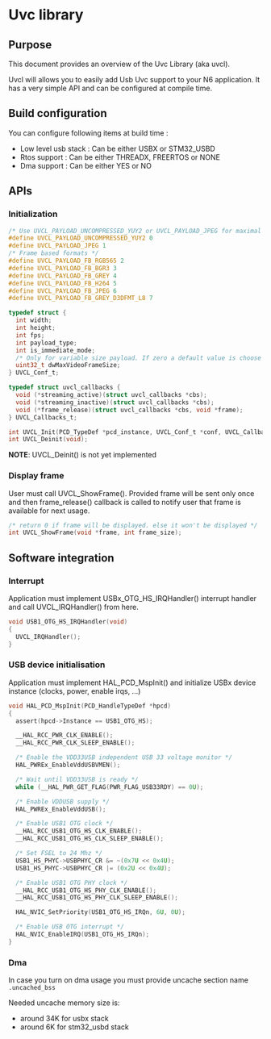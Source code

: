 # Uvc library

## Purpose

This document provides an overview of the Uvc Library (aka uvcl).

Uvcl will allows you to easily add Usb Uvc support to your N6 application. It has a very simple API and can be
configured at compile time.

## Build configuration

You can configure following items at build time :

* Low level usb stack : Can be either USBX or STM32_USBD
* Rtos support : Can be either THREADX, FREERTOS or NONE
* Dma support : Can be either YES or NO

## APIs

### Initialization

```C
/* Use UVCL_PAYLOAD_UNCOMPRESSED_YUY2 or UVCL_PAYLOAD_JPEG for maximal compatibility */
#define UVCL_PAYLOAD_UNCOMPRESSED_YUY2 0
#define UVCL_PAYLOAD_JPEG 1
/* Frame based formats */
#define UVCL_PAYLOAD_FB_RGB565 2
#define UVCL_PAYLOAD_FB_BGR3 3
#define UVCL_PAYLOAD_FB_GREY 4
#define UVCL_PAYLOAD_FB_H264 5
#define UVCL_PAYLOAD_FB_JPEG 6
#define UVCL_PAYLOAD_FB_GREY_D3DFMT_L8 7
```

```C
typedef struct {
  int width;
  int height;
  int fps;
  int payload_type;
  int is_immediate_mode;
  /* Only for variable size payload. If zero a default value is choose */
  uint32_t dwMaxVideoFrameSize;
} UVCL_Conf_t;
```

```C
typedef struct uvcl_callbacks {
  void (*streaming_active)(struct uvcl_callbacks *cbs);
  void (*streaming_inactive)(struct uvcl_callbacks *cbs);
  void (*frame_release)(struct uvcl_callbacks *cbs, void *frame);
} UVCL_Callbacks_t;
```

```C
int UVCL_Init(PCD_TypeDef *pcd_instance, UVCL_Conf_t *conf, UVCL_Callbacks_t *cbs);
int UVCL_Deinit(void);
```

**NOTE**: UVCL_Deinit() is not yet implemented

### Display frame

User must call UVCL_ShowFrame(). Provided frame will be sent only once and then frame_release() callback is called to notify user that frame is available for next usage.

```C
/* return 0 if frame will be displayed. else it won't be displayed */
int UVCL_ShowFrame(void *frame, int frame_size);
```

## Software integration

### Interrupt
Application must implement USBx_OTG_HS_IRQHandler() interrupt handler and call UVCL_IRQHandler() from here.

```C
void USB1_OTG_HS_IRQHandler(void)
{
  UVCL_IRQHandler();
}
```

### USB device initialisation
Application must implement HAL_PCD_MspInit() and initialize USBx device instance (clocks, power, enable irqs, ...)

```C
void HAL_PCD_MspInit(PCD_HandleTypeDef *hpcd)
{
  assert(hpcd->Instance == USB1_OTG_HS);

  __HAL_RCC_PWR_CLK_ENABLE();
  __HAL_RCC_PWR_CLK_SLEEP_ENABLE();

  /* Enable the VDD33USB independent USB 33 voltage monitor */
  HAL_PWREx_EnableVddUSBVMEN();

  /* Wait until VDD33USB is ready */
  while (__HAL_PWR_GET_FLAG(PWR_FLAG_USB33RDY) == 0U);

  /* Enable VDDUSB supply */
  HAL_PWREx_EnableVddUSB();

  /* Enable USB1 OTG clock */
  __HAL_RCC_USB1_OTG_HS_CLK_ENABLE();
  __HAL_RCC_USB1_OTG_HS_CLK_SLEEP_ENABLE();

  /* Set FSEL to 24 Mhz */
  USB1_HS_PHYC->USBPHYC_CR &= ~(0x7U << 0x4U);
  USB1_HS_PHYC->USBPHYC_CR |= (0x2U << 0x4U);

  /* Enable USB1 OTG PHY clock */
  __HAL_RCC_USB1_OTG_HS_PHY_CLK_ENABLE();
  __HAL_RCC_USB1_OTG_HS_PHY_CLK_SLEEP_ENABLE();

  HAL_NVIC_SetPriority(USB1_OTG_HS_IRQn, 6U, 0U);

  /* Enable USB OTG interrupt */
  HAL_NVIC_EnableIRQ(USB1_OTG_HS_IRQn);
}
```

### Dma
In case you turn on dma usage you must provide uncache section name `.uncached_bss`

Needed uncache memory size is:
 * around 34K for usbx stack
 * around 6K for stm32_usbd stack
